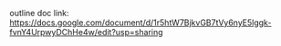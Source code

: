 outline doc link: https://docs.google.com/document/d/1r5htW7BjkvGB7tVy6nyE5lggk-fvnY4UrpwyDChHe4w/edit?usp=sharing
